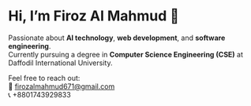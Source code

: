 # Hi, I’m Firoz Al Mahmud 👋

Passionate about **AI technology**, **web development**, and **software engineering**.  
Currently pursuing a degree in **Computer Science Engineering (CSE)** at Daffodil International University.  

Feel free to reach out:  
📧 firozalmahmud671@gmail.com  
📞 +8801743929833

<!---
Firoz671/Firoz671 is a ✨ special ✨ repository because its `README.md` (this file) appears on your GitHub profile.
You can click the Preview link to take a look at your changes.
--->
